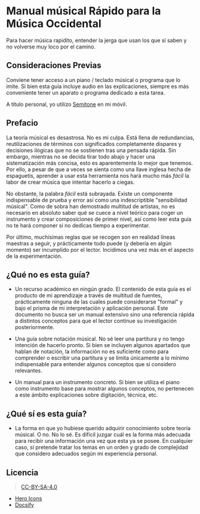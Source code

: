# Manual músical Rápido para la Música Occidental

Para hacer música rapidito, entender la jerga que usan los que sí saben
y no volverse muy loco por el camino.

## Consideraciones Previas
Conviene tener acceso a un piano / teclado músical o programa que lo imite.
Si bien esta guía incluye audio en las explicaciones, siempre es más conveniente tener un aparato o programa dedicado a esta tarea.

A título personal, yo utilizo [Semitone](ttps://f-droid.org/es/packages/mn.tck.semitone/) en mi móvil.

## Prefacio
La teoría músical es desastrosa. No es mi culpa. Está llena de redundancias,
reutilizaciones de términos con significados completamente dispares y decisiones
ilógicas que no se sostienen tras una pensada rápida. Sin embargo, mientras no
se decida tirar todo abajo y hacer una sistematización más concisa, esto
es aparentemente lo mejor que tenemos. Por ello, a pesar de que a veces se sienta como
una llave inglesa hecha de espaguetis, aprender a usar esta herramienta nos
hará mucho más *fácil* la labor de crear música que intentar hacerlo a ciegas.

No obstante, la palabra _fácil_ está subrayada. Existe un componente indispensable
de prueba y error así como una indescriptible "sensibilidad músical". Como de
sobra han demostrado multitud de artistas, no es necesario en absoluto saber qué
se cuece a  nivel teórico para coger un instrumento y crear composiciones de primer
nivel, así como leer esta guía no te hará componer si no dedicas tiempo a experimentar.

Por último, muchísimas reglas que se recogen son en realidad líneas maestras a
seguir, y prácticamente todo puede (y debería en algún momento) ser incumplido
por el lector. Incidimos una vez más en el aspecto de la experimentación.

## ¿Qué no es esta guía?
- Un recurso académico en ningún grado. El contenido de esta guía es el
producto de mi aprendizaje a través de multitud de fuentes, prácticamente
ninguna de las cuales puede considerarse "formal" y bajo el prisma de mi
interpretación y aplicación personal. Este documento no busca ser un manual
extensivo sino una referencia rápida a distintos conceptos para que el lector
continue su investigación posteriormente.

- Una guía sobre notación músical. No sé leer una partitura y no tengo intención
de hacerlo pronto. Si bien se incluyen algunos apartados que hablan de notación,
la información no es suficiente como para comprender o escribir una partitura y
se limita únicamente a lo mínimo indispensable para entender algunos conceptos que sí
considero relevantes.

- Un manual para un instrumento concreto. Si bien se utiliza el piano como
instrumento base para mostrar algunos conceptos, no pertenecen a este ámbito
explicaciones sobre digitación, técnica, etc.

## ¿Qué sí es esta guía?
- La forma en que yo hubiese querido adquirir conocimiento sobre teoría músical.
O no. No lo sé. Es difícil juzgar cuál es la forma más adecuada para
recibir una información una vez que esta ya se posee. En cualquier caso, sí pretende
tratar los temas en un orden y grado de complejidad que considero adecuados
según mi experiencia personal.

## Licencia
> [CC-BY-SA-4.0](https://creativecommons.org/licenses/by-sa/4.0/)

- [Hero Icons](https://heroicons.dev/)
- [Docsify](https://github.com/docsifyjs/docsify/)